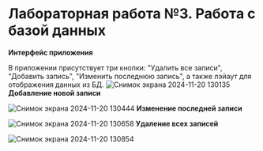 # Лабораторная работа №3. Работа с базой данных
**Интерфейс приложения**

В приложении присутствует три кнопки: "Удалить все записи", "Добавить запись", "Изменить последнюю запись", а также лэйаут для отображения данных из БД.
![Снимок экрана 2024-11-20 130135](https://github.com/user-attachments/assets/ee5a5070-9fe1-4847-8696-e7b96e509958)
**Добавление новой записи**

![Снимок экрана 2024-11-20 130444](https://github.com/user-attachments/assets/204ff72f-cf4a-47f1-a799-306820f233c1)
**Изменение последней записи** 

![Снимок экрана 2024-11-20 130658](https://github.com/user-attachments/assets/366f29e7-dc9a-4229-8c02-48d14b94719e)
**Удаление всех записей**

![Снимок экрана 2024-11-20 130854](https://github.com/user-attachments/assets/30c75a7c-3c11-44ac-829f-9b44bd5e084f)
